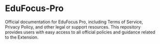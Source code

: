 # EduFocus-Pro
Official documentation for EduFocus Pro, including Terms of Service, Privacy Policy, and other legal or support resources. This repository provides users with easy access to all official policies and guidance related to the Extension.
